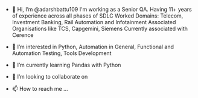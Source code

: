 - 👋 Hi, I’m @adarshbattu109
I'm working as a Senior QA. 
Having 11+ years of experience across all phases of SDLC
Worked Domains: Telecom, Investment Banking, Rail Automation and Infotainment
Associated Organisations like TCS, Capgemini, Siemens
Currently associated with Cerence

- 👀 I’m interested in
Python, Automation in General, Functional and Automation Testing, Tools Development

- 🌱 I’m currently learning
Pandas with Python

- 💞️ I’m looking to collaborate on

- 📫 How to reach me ...

<!---
adarshbattu109/adarshbattu109 is a ✨ special ✨ repository because its `README.md` (this file) appears on your GitHub profile.
You can click the Preview link to take a look at your changes.
--->
